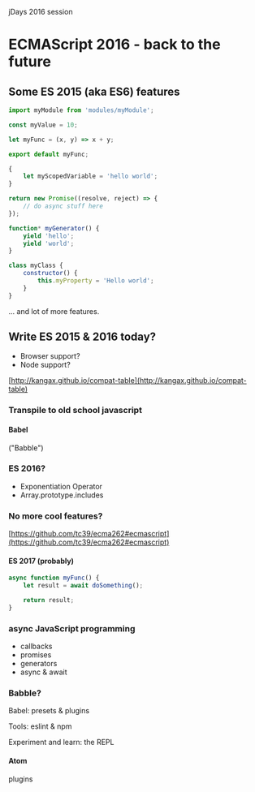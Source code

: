 jDays 2016 session

# ECMAScript 2016 - back to the future
## Some ES 2015 (aka ES6) features

```javascript
import myModule from 'modules/myModule';

const myValue = 10;

let myFunc = (x, y) => x + y;

export default myFunc;
```

```javascript
{
    let myScopedVariable = 'hello world';
}
```

```javascript
return new Promise((resolve, reject) => {
    // do async stuff here
});
```

```javascript
function* myGenerator() {
    yield 'hello';
    yield 'world';
}
```

```javascript
class myClass {
    constructor() {
        this.myProperty = 'Hello world';
    }
}
```

... and lot of more features.

## Write ES 2015 & 2016 today?
- Browser support?
- Node support?

[http://kangax.github.io/compat-table](http://kangax.github.io/compat-table)

### Transpile to old school javascript
#### Babel
("Babble")

### ES 2016?
- Exponentiation Operator
- Array.prototype.includes

### No more cool features?
[https://github.com/tc39/ecma262#ecmascript](https://github.com/tc39/ecma262#ecmascript)

#### ES 2017 (probably)

```javascript
async function myFunc() {
    let result = await doSomething();

    return result;
}
```

### async JavaScript programming
- callbacks
- promises
- generators
- async & await

### Babble?
Babel: presets & plugins

Tools: eslint & npm

Experiment and learn: the REPL

#### Atom
plugins
